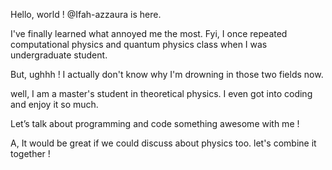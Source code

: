  Hello, world ! 
 @Ifah-azzaura is here.
  
 I've finally learned what annoyed me the most. 
 Fyi, 
 I once repeated computational physics and quantum physics class 
 when I was undergraduate student.
 
 But, ughhh ! 
 I actually don't know why I'm drowning in those two fields now.
 
 well, I am a master's student in theoretical physics. 
 I even got into coding and enjoy it so much.
 
 Let’s talk about programming and code something awesome with me !
 
 A, It would be great if we could discuss about physics too. 
 let's combine it together !
